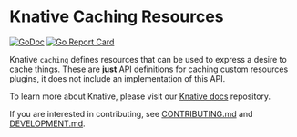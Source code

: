 # Knative Caching Resources

[![GoDoc](https://godoc.org/github.com/knative/caching?status.svg)](https://godoc.org/github.com/knative/caching)
[![Go Report Card](https://goreportcard.com/badge/knative/caching)](https://goreportcard.com/report/knative/caching)

Knative `caching` defines resources that can be used to express a desire to
cache things.  These are **just** API definitions for caching custom resources
plugins, it does not include an implementation of this API.

To learn more about Knative, please visit our
[Knative docs](https://github.com/knative/docs) repository.

If you are interested in contributing, see [CONTRIBUTING.md](./CONTRIBUTING.md)
and [DEVELOPMENT.md](./DEVELOPMENT.md).
